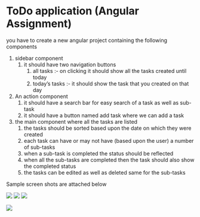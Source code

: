 # ToDo application (Angular Assignment)

you have to create a new angular project containing the following components

1. sidebar component
    1. it should have two navigation buttons 
        1. all tasks :- on clicking it should show all the tasks created until today
        2. today’s tasks :- it should show the task that you created on that day
2. An action component 
    1. it should have a search bar for easy search of a task as well as sub-task
    2. it should have a button named add task where we can add a task 
3. the main component where all the tasks are listed
    1. the tasks should be sorted based upon the date on which they were created
    2. each task can have or may not have (based upon the user) a number of sub-tasks
    3. when a sub-task is completed the status should be reflected 
    4. when all the sub-tasks are completed then the task should also show the completed status
    5. the tasks can be edited as well as deleted same for the sub-tasks

Sample screen shots are attached below

![](https://paper-attachments.dropbox.com/s_C3B19973FA6CBBAE0EEDE74BA766288C256A7C582C07B45318358BB40E892B20_1562914466448_PHOTO-2019-07-12-12-17-58+1.jpg)
![](https://paper-attachments.dropbox.com/s_C3B19973FA6CBBAE0EEDE74BA766288C256A7C582C07B45318358BB40E892B20_1562914466465_PHOTO-2019-07-12-12-17-58.jpg)
![](https://paper-attachments.dropbox.com/s_C3B19973FA6CBBAE0EEDE74BA766288C256A7C582C07B45318358BB40E892B20_1562914466479_PHOTO-2019-07-12-12-17-59+1.jpg)

![](https://paper-attachments.dropbox.com/s_C3B19973FA6CBBAE0EEDE74BA766288C256A7C582C07B45318358BB40E892B20_1562914466493_PHOTO-2019-07-12-12-17-59.jpg)


